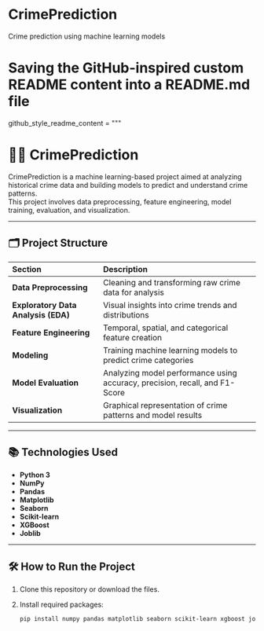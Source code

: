 # CrimePrediction
Crime prediction using machine learning models
# Saving the GitHub-inspired custom README content into a README.md file

github_style_readme_content = """
# 🕵️‍♂️ CrimePrediction

CrimePrediction is a machine learning-based project aimed at analyzing historical crime data and building models to predict and understand crime patterns.  
This project involves data preprocessing, feature engineering, model training, evaluation, and visualization.

---

## 🗂️ Project Structure

| Section | Description |
|:---|:---|
| **Data Preprocessing** | Cleaning and transforming raw crime data for analysis |
| **Exploratory Data Analysis (EDA)** | Visual insights into crime trends and distributions |
| **Feature Engineering** | Temporal, spatial, and categorical feature creation |
| **Modeling** | Training machine learning models to predict crime categories |
| **Model Evaluation** | Analyzing model performance using accuracy, precision, recall, and F1-Score |
| **Visualization** | Graphical representation of crime patterns and model results |

---

## 📚 Technologies Used

- **Python 3**
- **NumPy**
- **Pandas**
- **Matplotlib**
- **Seaborn**
- **Scikit-learn**
- **XGBoost**
- **Joblib**

---

## 🛠️ How to Run the Project

1. Clone this repository or download the files.

2. Install required packages:
   ```bash
   pip install numpy pandas matplotlib seaborn scikit-learn xgboost joblib
